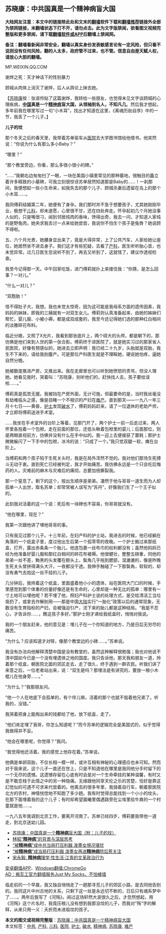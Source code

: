  <h2>苏晓康：中共国真是一个精神病盲大国</h2> <p class="notice"><b>大陆网友注意：本文中的链接除此处和文末的<a href="https://github.com/bannedbook/fanqiang" >翻墙</a>软件下载和<a href="https://github.com/killgcd/justmysocks/blob/master/README.md">翻墙推荐</a>链接外全部为禁网链接，未翻墙状态下打不开，请勿点击。此为文字版禁闻，欲看图文视频完整版和更多禁闻，请下载<a href="https://github.com/bannedbook/fanqiang">翻墙软件或APP</a>后翻墙上禁闻网。</p><p>备注：翻墙看新闻非常安全，翻墙以真实身份发表敏感言论有一定风险，但只看不说则没有任何风险，翻的人太多，政府管不过来，也不管。信息自由是天赋人权，请放心大胆的翻墙。</b></p>  <div class="entry"> <p id="conimg"></p> <p>MP.WEIXIN.QQ.COM</p> <p>谢烨之死：天才神话下的性别暴力</p> <p>顾城从肉体上消灭了谢烨，后人从舆论上抹去她。</p> <p>【<a href="https://www.bannedbook.org/bnews/tag/%e8%8b%8f%e6%99%93%e5%ba%b7/" class="st_tag internal_tag" rel="tag" title="标签 苏晓康 下的日志">苏晓康</a>按：张淑伶贴了这篇谢烨，我转给一些朋友，也觉得未见文字谈顾城的心理疾病，<strong><span class='wp_keywordlink_affiliate'><a href="https://www.bannedbook.org/" title="中国" target="_blank">中国</a></span>真是一个<a href="https://www.bannedbook.org/bnews/tag/%e7%b2%be%e7%a5%9e%e7%97%85/" class="st_tag internal_tag" rel="tag" title="标签 精神病 下的日志">精神病</a>盲大国，从领袖到名人，不知凡几</strong>。然后我才想起，多年前我在哪里写过一句“小木耳”，找出才知道在这里，《离魂历劫自序》中的一节，我丢了一个儿子。】</p> <p><strong>儿子的坟</strong></p> <p>那个冬天之后的春天里，我带着苏单驱车从<a href="https://www.bannedbook.org/bnews/tag/%E5%8C%BB%E9%99%A2/" class="st_tag internal_tag" rel="tag" title="标签 医院 下的日志">医院</a>去大学图书馆给他借书。他突然说：“你说为什么有那么多小Baby？”</p> <p>“哪里？”</p> <p>“那个教堂旁边，你看，那么多很小很小的碑。”</p>  <p>“……”我朝右边匆匆扫了一眼，一块在美国小镇里常见的那种墓地，很触目的矗立着许多精致的小墓碑，可我立刻很惊讶苏单居然知道那是Baby的……！一刹那间，我便想起一些小生命来，如我失去的那个儿子、顾城杀妻后遗留在岛上的那个小木耳……。</p> <p>我同傅莉结婚第二年，她便有了身孕。我们那时并不急于想要孩子，尤其她刚刚毕业，极想干<a href="https://www.bannedbook.org/bnews/tag/%E5%84%BF%E7%A7%91/" class="st_tag internal_tag" rel="tag" title="标签 儿科 下的日志">儿科</a>，却未遂愿，心里很不甘，还在四处奔走。怀孕起初几个月她没事人似的，只是嘴很刁，闻到邻居炖肉的香味，馋得出奇，我去一问，才知道人家炖的是野兔肉，她央求我去讨一点来给她尝尝，我说你不怕生个孩子是兔唇？她说顾不得啦。</p> <p>五、六个月光景，她腰身显出来了，竟是大得异常，上了公共汽车，人家给她让座位，她居然坐不进去身子。我们这才有些犯疑，去看了<a href="https://www.bannedbook.org/bnews/tag/%e4%ba%a7%e7%a7%91/" class="st_tag internal_tag" rel="tag" title="标签 产科 下的日志">产科</a>，医生听听胎心音，也未觉异常。过几日医生忽说听不到了，再去又听到了，这就怪了，建议作透视检查。</p> <p>我至今记得那一天。中午回家吃饭，进门傅莉就扑上来搂住我：“你猜，是怎么回事？一对儿。”</p> <p>“什么一对儿？”</p> <p>“双胞胎！”</p> <p>怪不得肚子大，我想。我也未觉太惊奇，因为这可能是我母系方面的遗传因素，我妈妈的妹妹，即我的三姨就有一对双生女儿。傅莉则认真准备起来，由她的姊妹们帮忙，婴儿服、小被小褥，都是成双成套的，我至今还记得她们选的那种红白相间的淡雅碎花布料。</p> <p>临近分娩，又照了X光片，我看到那张底片上，两个硕大的头颅，都是朝下的，那彷佛是他们来到人世的第一张合影。傅莉终于进医院了，就是她实习过的那家省人民医院，好像有预感似的，她进去立即声明：我已经二十九岁，头胎就是双胎，我生不下来的，请给我剖腹产。可是那位产科医生就是不理睬她，硬说她怕疼，逼她自然分娩。</p> <p>她被数度推进产房，又推出来。我在走廊里也可以听到她愤怒的责骂，但没人理她。她看见我时，哭着叫：“苏晓康，别听他们的，赶快找人去，孩子要给误啦……。”</p>  <p>傅莉真是孤苦无援。我被挡在产房外面，无计可施，但最要命的是，当时我丝毫没有劫难临头之感，像是目睹一个不相识的产妇在<a href="https://www.bannedbook.org/bnews/tag/%e9%9a%be%e4%ba%a7/" class="st_tag internal_tag" rel="tag" title="标签 难产 下的日志">难产</a>。直到那天——一九八一年三月十七日——黄昏，<a href="https://www.bannedbook.org/bnews/tag/%E6%8A%A4%E5%A3%AB/" class="st_tag internal_tag" rel="tag" title="标签 护士 下的日志">护士</a>发现<a href="https://www.bannedbook.org/bnews/tag/%e7%a0%b4%e6%b0%b4/" class="st_tag internal_tag" rel="tag" title="标签 破水 下的日志">破水</a>了，傅莉妈妈赶来，请了一位退休的老助产师，才立即将傅莉送进手术室。</p> <p>……我坐在手术室外的台阶上等着，见那门开了，两个护士一前一后走过来，两人怀里各抱着一个包袱，走在前面的那位，还低头瞅着包袱里的婴儿；后面那位，则是两眼直视前方，彷佛并没有什么在手中似的。我一迎上去便接获了噩耗；那护士微微躲闪了一下手中的包袱，冰冷的说：“只成了一个。”我只觉双腿一软，瘫在台阶上。</p> <p>当傅莉和两个孩子陷于生死关头时，我是在局外浑然不觉的。我对他们那场生死搏斗无动于衷。直到死亡已经被判定，我才开始痛苦。我彷佛永远是一个只会吃后悔药的人。灾难前的麻木与灾难后的痛彻，总要加倍撕裂我。</p> <p>那一个窒息了。剩下的这个，按出生顺序是弟弟。凄然于他与哥哥一道生而为人却孤单一人出世，取名苏单；却常常被人误写为“苏丹”，好像我们生了一个王子似的。</p> <p>此刻我对活着的这一个说：死后有一块碑也不容易，你哥哥就没有。</p> <p>“他在哪里，现在？”</p> <p>我第一次跟他讲了埋他哥哥的事。</p> <p>只有我见过那个儿子。十三年前，在妇产科的护士站，我进去的时候，他已经躺在角落的一个纸盒子里，度过他出生后第一个孤零零的夜晚。一个护士搬过来那纸盒，打开，露出赤条条一个胎儿，他连包裹一丝布巾的权利都没有；虽然他妈妈已经为他准备好婴儿服和那红白相间的碎花布被褥。他很健壮，整整五磅重，同他的弟弟一丝不差，黝黑的头发覆在额头上，鬓角几乎拖到腮部，湿漉漉的，像是昨晚生死关头曾拼得满头大汗，一夜都没干透。我伸手触碰了一下那鬓角，软软的，却没有勇气去抱这一丝不挂的儿子。</p> <p>几分钟后，我拎着这个纸盒，里面盛着他小小的遗体，站在医院大门口的时候，手里感觉到那个体重的份量好像还是有生命的，心里却是一种无比的孤单：哪里有一寸土地可以埋他呢？若不埋了他，照妇产科护士说的处理方式，是交给清洁工当垃圾扔了，或拿去作解剖用——那是中国<span class='wp_keywordlink_affiliate'><a href="https://www.bannedbook.org/" title="大陆" target="_blank">大陆</a></span>实行“一胎化”政策以后的通常现象，无数没有生育指标的产妇，会被强迫引产，流下来的胎儿都是这种结局。“我是不忍心，才告诉你……，瞧这孩子多好。”那护士刚才递给我纸盒时，悄悄对我说。</p>  <p>我的一个朋友赶来，他的意见是：埋儿子在一个你知道的地方，乃是日后无穷尽的痛苦。</p> <p>“为什么？应该知道才对呀，像那个教堂边的小碑……。”苏单说。</p> <p>我没有办法向他解释清楚中国是没有教堂的，虽然这种解释很勉强；我也对他说不清中国如今已是一个没有埋遗体之地的国度。我只告诉他，那天我和朋友一道，拎着那个纸盒，朝医院北面的郊区走去，走了很久，终于遇到一群农民。听我们讲了来意之后，一位老者站出来，说：“双生是吗？那埋法是有讲究的，要放一根小木棍儿在他身旁……。”</p> <p>“为什么？”我那朋友问。</p> <p>“他一个人在地底下会孤单的，有个伴儿嘛，活着的那个也就不惦着他兄弟了。听我的，没错。”</p> <p>我哭着把身上能掏出来的钱都给了他，放下纸盒，走了。</p> <p>“他们肯定埋了我哥，你怎么知道呢？”而今苏单的逻辑完全是美国式的，似乎觉得我做得并不妥。</p> <p>“他会在哪里呢，你觉得？”我问。</p> <p>“我觉得他还活着。我的感觉上他存在着。”苏单说。</p>  <p>他俩是单卵双胎，不仅长相一模一样，或许互相有神秘的心理感应也未可知。然而对于我来说，这个儿子一直还在世上，只是不知道他在哪里是我同他分手时留下的一个无尽的遗憾。这遗憾存留在心底有时会是对一个生命牵挂的某种温馨，有时又是不敢恋栈于此情之中的另一种隐痛。无缘跟他同享天伦之乐的苦楚，恰好是靠这幻觉似的可遇不可求来代尝着的。他离去的很多年里，我骑着自行车，朝着那医院北方的农村，神情恍惚地不知跑了多少趟。我有时觉得总能找到一个小小的坟头，在那下面埋着我的这个儿子；有时却希望晨曦里偶遇路旁在尘埃里拾牛粪的一个村童就是他……。</p> <p>一九八五年我调到北京工作，要离开河南了。苏单已经四岁，傅莉要我带他一道走，到北京送幼儿园。</p> <ul class='op-related-articles' title='相关阅读'> <li><a href='https://www.bannedbook.org/bnews/baitai/20201010/1411117.html' target='_blank'>苏晓康：中国真是一个<b>精神病</b>盲大国（附：儿子的坟）</a></li> <li><a href='https://www.bannedbook.org/bnews/lifebaike/20201007/1409365.html' target='_blank'>林昭“<b>精神病</b>”的背景与深层思考</a></li> <li><a href='https://www.bannedbook.org/bnews/comments/20200929/1405240.html' target='_blank'>“被<b>精神病</b>”成中共当局打压利器 泼墨女境况堪忧</a></li> <li><a href='https://www.bannedbook.org/bnews/headline/20200928/1404634.html' target='_blank'>“被<b>精神病</b>”成当局打压利器 泼墨女再进<b>精神病</b>院后惹关注</a></li> <li><a href='https://www.bannedbook.org/bnews/baitai/20200926/1403443.html' target='_blank'>宋永毅: <b>精神病</b>理学·性生活·江青的文革政治行为</a></li> </ul> <p class="texttj"> <a href="https://github.com/bannedbook/fanqiang/wiki/%E7%A6%81%E9%97%BB%E7%BD%91%E5%AE%89%E5%8D%93%E7%BF%BB%E5%A2%99%E6%96%B0%E9%97%BBAPP" target="_blank">安卓翻墙APP</a>、<a href="https://github.com/bannedbook/fanqiang/wiki/Chrome%E4%B8%80%E9%94%AE%E7%BF%BB%E5%A2%99%E5%8C%85" target="_blank">Windows翻墙:ChromeGo</a><br/> <a href="https://github.com/killgcd/justmysocks/blob/master/README.md" target="_blank">AD：搬瓦工官方翻墙服务Just My Socks，不怕被墙</a> </p><p>临走前的一个早晨，我又独自悄悄走了一趟那寻觅儿子的郊区小路，是去同他告别的。我同这片中州古地的关系，只剩下这一丝是永远切不断的，日后只有魂系梦中了……。两年后我写了《河殇》。闹过这场轩然大波很久之后，才忽然想起，用《河殇》这个片名时，我竟压根儿没有想到我那没坟的儿子，而我对“殇”字的解释，从来只用一义：夭折而未进祖坟的孩子。</p><a name='sharetosocial'></a>       <div><b>本文的图文或视频完整版</b>：<a href='https://www.bannedbook.org/bnews/comments/20201010/1411240.html'>苏晓康：中共国真是一个精神病盲大国</a></div>  </div><!--END ENTRY--> <div class="postfooter"> <div>本文标签：<a href="https://www.bannedbook.org/bnews/tag/%e4%b8%ad%e5%85%b1/" rel="tag">中共</a>, <a href="https://www.bannedbook.org/bnews/tag/%e4%ba%a7%e7%a7%91/" rel="tag">产科</a>, <a href="https://www.bannedbook.org/bnews/tag/%E5%84%BF%E7%A7%91/" rel="tag">儿科</a>, <a href="https://www.bannedbook.org/bnews/tag/%E5%8C%BB%E9%99%A2/" rel="tag">医院</a>, <a href="https://www.bannedbook.org/bnews/tag/%E6%8A%A4%E5%A3%AB/" rel="tag">护士</a>, <a href="https://www.bannedbook.org/bnews/tag/%e7%a0%b4%e6%b0%b4/" rel="tag">破水</a>, <a href="https://www.bannedbook.org/bnews/tag/%e7%b2%be%e7%a5%9e%e7%97%85/" rel="tag">精神病</a>, <a href="https://www.bannedbook.org/bnews/tag/%e8%8b%8f%e6%99%93%e5%ba%b7/" rel="tag">苏晓康</a>, <a href="https://www.bannedbook.org/bnews/tag/%e9%9a%be%e4%ba%a7/" rel="tag">难产</a></div>  </div><!--END POSTFOOTER--> 